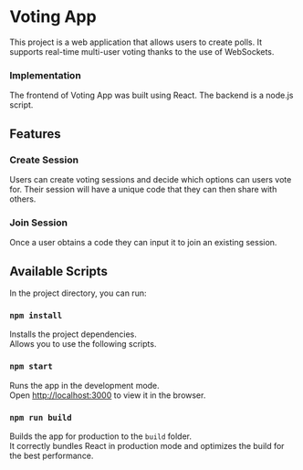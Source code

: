 # Voting App

This project is a web application that allows users to create polls. It supports real-time multi-user voting thanks to the use of WebSockets.

### Implementation

The frontend of Voting App was built using React. The backend is a node.js script.

## Features

### Create Session

Users can create voting sessions and decide which options can users vote for. Their session will have a unique code that they can then share with others.

### Join Session

Once a user obtains a code they can input it to join an existing session.

## Available Scripts

In the project directory, you can run:

### `npm install`

Installs the project dependencies.\
Allows you to use the following scripts.

### `npm start`

Runs the app in the development mode.\
Open [http://localhost:3000](http://localhost:3000) to view it in the browser.

### `npm run build`

Builds the app for production to the `build` folder.\
It correctly bundles React in production mode and optimizes the build for the best performance.